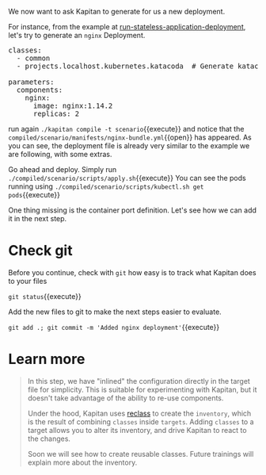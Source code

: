 We now want to ask Kapitan to generate for us a new deployment. 

For instance, from the example at [run-stateless-application-deployment](https://kubernetes.io/docs/tasks/run-application/run-stateless-application-deployment/), let's try to generate an `nginx` Deployment.

<pre class="file" data-filename="inventory/targets/scenario.yml" data-target="replace">
classes:
  - common
  - projects.localhost.kubernetes.katacoda  # Generate katacoda k8s context

parameters:
  components:
    nginx:
      image: nginx:1.14.2
      replicas: 2
</pre>

run again `./kapitan compile -t scenario`{{execute}} and notice that the `compiled/scenario/manifests/nginx-bundle.yml`{{open}} has appeared.
As you can see, the deployment file is already very similar to the example we are following, with some extras.

Go ahead and deploy. Simply run `./compiled/scenario/scripts/apply.sh`{{execute}}
You can see the pods running using `./compiled/scenario/scripts/kubectl.sh get pods`{{execute}}

One thing missing is the container port definition. Let's see how we can add it in the next step.

# Check git
Before you continue, check with `git` how easy is to track what Kapitan does to your files

`git status`{{execute}}

Add the new files to git to make the next steps easier to evaluate.

`git add .; git commit -m 'Added nginx deployment'`{{execute}}

# Learn more

> In this step, we have "inlined" the configuration directly in the target file for simplicity. This is suitable for experimenting with Kapitan, but it doesn't take advantage of the ability to re-use components. 
> 
> Under the hood, Kapitan uses [reclass](https://github.com/kapicorp/reclass) to create the `inventory`, which is the result of combining `classes` inside `targets`. Adding `classes` to a target allows you to alter its inventory, and drive Kapitan to react to the changes.
> 
>Soon we will see how to create reusable classes. Future trainings will explain more about the inventory.
